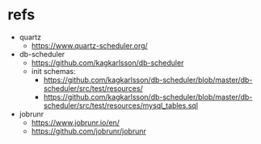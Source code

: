 # refs
- quartz 
  - https://www.quartz-scheduler.org/
- db-scheduler
  - https://github.com/kagkarlsson/db-scheduler
  - init schemas: 
    - https://github.com/kagkarlsson/db-scheduler/blob/master/db-scheduler/src/test/resources/
    - https://github.com/kagkarlsson/db-scheduler/blob/master/db-scheduler/src/test/resources/mysql_tables.sql
- jobrunr
  - https://www.jobrunr.io/en/
  - https://github.com/jobrunr/jobrunr
